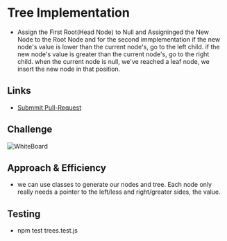 # Tree Implementation

- Assign the First Root(Head Node) to Null and Assigninged the New Node to the Root Node and for the second immplementation if the new node's value is lower than the current node's, go to the left child. if the new node's value is greater than the current node's, go to the right child. when the current node is null, we've reached a leaf node, we insert the new node in that position.

## Links
    
- [Submmit Pull-Request](https://github.com/Thomas720/data-structures-and-algorithms/pull/28/)
    
## Challenge
    
![WhiteBoard]('../assets/tree.jpg')
    
## Approach & Efficiency
    
- we can use classes to generate our nodes and tree. Each node only really needs a pointer to the left/less and right/greater sides, the value.

## Testing


- npm test trees.test.js



